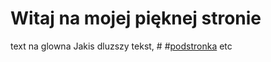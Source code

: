 # Witaj na mojej pięknej stronie
text na glowna
Jakis dluzszy tekst, # #[podstronka](aga0.github.io/subp1) etc
